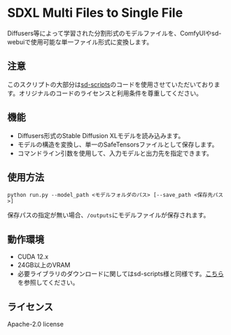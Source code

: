 # SDXL Multi Files to Single File 

Diffusers等によって学習された分割形式のモデルファイルを、ComfyUIやsd-webuiで使用可能な単一ファイル形式に変換します。

## 注意
このスクリプトの大部分は[sd-scripts](https://github.com/kohya-ss/sd-scripts)のコードを使用させていただいております。オリジナルのコードのライセンスと利用条件を尊重してください。

## 機能
- Diffusers形式のStable Diffusion XLモデルを読み込みます。
- モデルの構造を変換し、単一のSafeTensorsファイルとして保存します。
- コマンドライン引数を使用して、入力モデルと出力先を指定できます。

## 使用方法

```shell
python run.py --model_path <モデルフォルダのパス> [--save_path <保存先パス>]
```
保存パスの指定が無い場合、`/outputs`にモデルファイルが保存されます。

## 動作環境
- CUDA 12.x
- 24GB以上のVRAM
- 必要ライブラリのダウンロードに関してはsd-scripts様と同様です。[こちら](https://github.com/kohya-ss/sd-scripts)を参照してください。

## ライセンス
Apache-2.0 license
